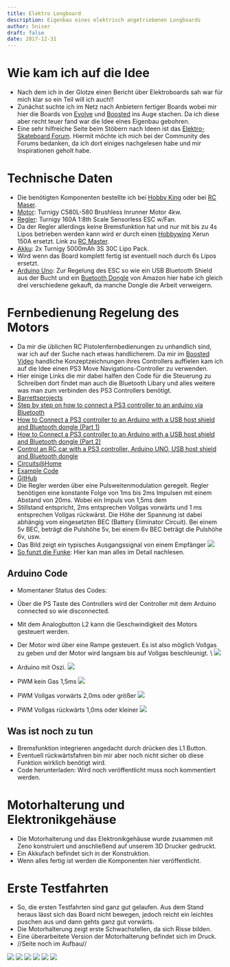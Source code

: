 ```yaml
---
title: Elektro Longboard
description: Eigenbau eines elektrisch angetriebenen Longboards 
author: Sniser
draft: false
date: 2017-12-31
---
```


# Wie kam ich auf die Idee

* Nach dem ich in der Glotze einen Bericht über Elektroboards sah war für mich klar so ein Teil will ich auch!!
* Zunächst suchte ich im Netz nach Anbietern fertiger Boards wobei mir hier die Boards von [Evolve](http://www.evolveskateboards.de/)  und [Boosted](http://boostedboards.com/) ins Auge stachen. Da ich diese aber recht teuer fand war die Idee eines Eigenbau gebohren.
* Eine sehr hilfreiche Seite beim Stöbern nach Ideen ist das [Elektro-Skateboard Forum](http://www.elektro-skateboard.de/). Hiermit möchte ich mich bei der Community des Forums bedanken, da ich dort einiges nachgelesen habe und mir Inspirationen geholt habe.

# Technische Daten

* Die benötigten Komponenten bestellte ich bei [Hobby King](http://hobbyking.com/hobbyking/store/index.asp) oder bei [RC Maser](http://www.rcmaster.net/).
* [Motor](http://hobbyking.com/hobbyking/store/__21967__Turnigy_C580L_580_Brushless_Inrunner_Motor_4kw.html): Turnigy C580L-580 Brushless Inrunner Motor 4kw.
* [Regler](http://hobbyking.com/hobbyking/store/__17979__Turnigy_160A_1_8th_Scale_Sensorless_ESC_w_Fan.html): Turnigy 160A 1:8th Scale Sensorless ESC w/Fan.
* Da der Regler allerdings keine Bremsfunktion hat und nur mit bis zu 4s Lipos betrieben werden kann wird er durch einen [Hobbywing](http://www.hobbywing.com/product.asp?bigclassid13&subclassid=44) Xerun 150A ersetzt. Link zu [RC Master](http://www.rcmaster.net/de-xerun-150a-sd-esc-1-8-150a-sensorot-p229929.htm?source=ProductListAds&id=56128534817&currency=eur&country=DE&gclid=CPKyjo7JjcACFQcHwwodyzMA0g).
* [Akku](http://hobbyking.com/hobbyking/store/__9515__Turnigy_5000mAh_3S_30C_Lipo_Pack.html): 2x Turnigy 5000mAh 3S 30C Lipo Pack.  
* Wird wenn das Board komplett fertig ist eventuell noch durch 6s Lipos ersetzt.
* [Arduino Uno](http://arduino.cc/en/pmwiki.php?nMain/ArduinoBoardUno): Zur Regelung des ESC so wie ein USB Bluetooth Shield aus der Bucht und ein [Buetooth Dongle](http://www.amazon.de/s/ref=nb_sb_ss_i_0_11?__mk_de_DE=%C3%85M%C3%85%C5%BD%C3%95%C3%91&url=search-alias%3Daps&field-keywords=bluetooth+dongle&sprefix=bluetooth+d%2Caps%2C148&rh=i%3Aaps%2Ck%3Abluetooth+dongle) von Amazon hier habe ich gleich drei verschiedene gekauft, da manche Dongle die Arbeit verweigern.

# Fernbedienung Regelung des Motors

* Da mir die üblichen RC Pistolenfernbedienungen zu unhandlich sind, war ich auf der Suche nach etwas handlicherem. Da mir im [Boosted Video](https://www.kickstarter.com/projects/170315130/boosted-boards-the-worlds-lightest-electric-vehicl) handliche Konzeptzeichnungen ihres Controllers auffielen kam ich auf die Idee einen PS3 Move Navigations-Controller zu verwenden.
* Hier einige Links die mir dabei halfen den Code für die Steuerung zu Schreiben dort findet man auch die Bluetooth Libary und alles weitere was man zum verbinden des PS3 Controllers benötigt.
* [Barrettsprojects](http://barrettsprojects.wordpress.com/2013/01/12/usb-host-shield-demonstration/)
* [Step by step on how to connect a PS3 controller to an arduino via Bluetooth](http://forum.arduino.cc/index.php/topic,137747.0.html)  
* [How to Connect a PS3 controller to an Arduino with a USB host shield and Bluetooth dongle (Part 1)](http://www.youtube.com/watch?vq3vXTX6Qe54 )
* [How to Connect a PS3 controller to an Arduino with a USB host shield and Bluetooth dongle (Part 2)](https://www.youtube.com/watch?v9oNMqMQrMnA)
* [Control an RC car with a PS3 controller, Arduino UNO, USB host shield and Bluetooth dongle](http://www.youtube.com/watch?v5ZptMi1j_w8)
* [Circuits@Home](http://www.circuitsathome.com/tag/ps3)
* [Example Code](https://dl.dropboxusercontent.com/u/43421685/Website%20Content/BT_RC.ino)
* [GitHub](https://github.com/felis/USB_Host_Shield_2.0/wiki/PS3-Information#Video_Demonstration)
* Die Regler werden über eine Pulsweitenmodulation geregelt. Regler benötigen eine konstante Folge von 1ms bis 2ms Impulsen mit einem Abstand von 20ms. Wobei ein Impuls von 1,5ms dem 
* Stillstand entspricht, 2ms entsprechen Vollgas vorwärts und 1 ms entsprechen Vollgas rückwärst. Die Höhe der Spannung ist dabei abhängig vom eingesetzten BEC (Battery Eliminator Circuit). Bei einem 5v BEC, beträgt die Pulshöhe 5v, bei einem 6v BEC beträgt die Pulshöhe 6v, usw.
* Das Bild zeigt ein typisches Ausgangssignal von einem Empfänger
  ![](radio_pwm.gif) 
* [So funzt die Funke](http://www.svenfroemmer.de/index.php?optioncom_wrapper&view=wrapper&Itemid=129): Hier kan man alles im Detail nachlesen.

## Arduino Code

* Momentaner Status des Codes: 
* Über die PS Taste des Controllers wird der Controller mit dem Arduino connected so wie disconnected.
* Mit dem Analogbutton L2 kann die Geschwindigkeit des Motors gesteuert werden.
 
* Der Motor wird über eine Rampe gesteuert. Es ist also möglich Vollgas zu geben und der Motor wird langsam bis auf Vollgas beschleunigt. \\ 
  ![](sonynav.jpg) 
* Arduino mit Oszi.
  ![](foto_1.jpg)
* PWM kein Gas 1,5ms
  ![](foto_2.jpg)
* PWM Vollgas vorwärts 2,0ms oder größer
  ![](foto_3.jpg)
* PWM Vollgas rückwärts 1,0ms oder kleiner
  ![](foto_4.jpg)

## Was ist noch zu tun 

* Bremsfunktion integrieren angedacht durch drücken des L1 Button.
* Eventuell rückwärtsfahren bin mir aber noch nicht sicher ob diese Funktion wirklich benötigt wird.
* Code herunterladen: Wird noch veröffentlicht muss noch kommentiert werden.

# Motorhalterung und Elektronikgehäuse 

* Die Motorhalterung und das Elektronikgehäuse wurde zusammen mit Zeno konstruiert und anschließend auf unserem 3D Drucker gedruckt.
* Ein Akkufach befindet sich in der Konstruktion.
* Wenn alles fertig ist werden die Komponenten hier veröffentlicht.


# Erste Testfahrten 
* So, die ersten Testfahrten sind ganz gut gelaufen. Aus dem Stand heraus lässt sich das Board nicht bewegen, jedoch reicht ein leichtes puschen aus und dann gehts ganz gut vorwärts.
* Die Motorhalterung zeigt erste Schwachstellen, da sich Risse bilden.
* Eine überarbeitete Version der Motorhalterung befindet sich im Druck. 
* //Seite noch im Aufbau//

![](img_20140425_223747.jpg)
![](img_2014.jpg)
![](img_2012.jpg)
![](img_2009.jpg)
![](img_2011.jpg)
![](img_2010.jpg)

